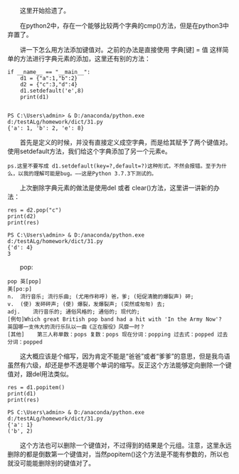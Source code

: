 <!--
 * @lanhuage: python
 * @Descripttion: 
 * @version: beta
 * @Author: xiaoshuyui
 * @Date: 2020-04-02 08:14:55
 * @LastEditors: xiaoshuyui
 * @LastEditTime: 2020-04-02 08:51:49
 -->
&emsp;&emsp;这里开始拾遗了。

&emsp;&emsp;在python2中，存在一个能够比较两个字典的cmp()方法，但是在python3中弃置了。

&emsp;&emsp;讲一下怎么用方法添加键值对。之前的办法是直接使用  字典[键] = 值  这样简单的方法进行字典元素的添加，这里还有别的方法：

    if __name__ == "__main__":
        d1 = {"a":1,"b":2}
        d2 = {"c":3,"d":4}
        d1.setdefault('e',8)
        print(d1)

    
    PS C:\Users\admin> & D:/anaconda/python.exe d:/testALg/homework/dict/31.py
    {'a': 1, 'b': 2, 'e': 8}

&emsp;&emsp;首先是定义的时候，并没有直接定义成空字典，而是给其赋予了两个键值对。使用setdefault方法，我们给这个字典添加了另一个元素e。

    ps.这里不要写成 d1.setdefault(key=?,default=?)这种形式，不然会报错。至于为什么，以我的理解可能是bug。——这是Python 3.7.3下测试的。

&emsp;&emsp;上次删除字典元素的做法是使用del 或者 clear()方法，这里讲一讲新的办法：

    res = d2.pop("c")
    print(d2)
    print(res)

    PS C:\Users\admin> & D:/anaconda/python.exe d:/testALg/homework/dict/31.py
    {'d': 4}
    3

&emsp;&emsp;pop:


    pop	英[pɒp]
    美[pɑːp]
    n.	流行音乐; 流行乐曲; (尤用作称呼) 爸，爹; (短促清脆的爆裂声) 砰;
    v.	(使) 发砰砰声; (使) 爆裂，发爆裂声; (突然或匆匆) 去;
    adj.	流行音乐的; 通俗风格的; 通俗的; 现代的;
    [例句]Which great British pop band had a hit with 'In the Army Now'?
    英国哪一支伟大的流行乐队以一曲《正在服役》风靡一时？
    [其他]	第三人称单数：pops 复数：pops 现在分词：popping 过去式：popped 过去分词：popped

&emsp;&emsp;这大概应该是个缩写，因为肯定不能是“爸爸”或者“爹爹”的意思，但是我鸟语虽然有六级，却还是参不透是哪个单词的缩写。反正这个方法能够定向删除一个键值对，跟del用法类似。

    res = d1.popitem()
    print(d1)
    print(res)

    PS C:\Users\admin> & D:/anaconda/python.exe d:/testALg/homework/dict/31.py
    {'a': 1}
    ('b', 2)

&emsp;&emsp;这个方法也可以删除一个键值对，不过得到的结果是个元组。注意，这里永远删除的都是倒数第一个键值对，当然popitem()这个方法是不能有参数的，所以也就没可能能删除别的键值对了。

